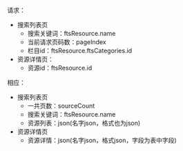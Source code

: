 

请求：

- 搜索列表页
  - 搜索关键词：ftsResource.name
  - 当前请求页码数：pageIndex
  - 栏目id：ftsResource.ftsCategories.id
- 资源详情页：
  - 资源id：ftsResource.id

相应：

- 搜索列表页
  - 一共页数：sourceCount
  - 搜索关键词：ftsResource.name
  - 资源列表：json(名字json，格式也为json)
- 资源详情页
  - 资源详情：json(名字json，格式json，字段为表中字段)